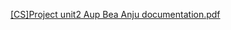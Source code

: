 
[[CS]Project unit2 Aup Bea Anju documentation.pdf](https://github.com/ysnju/unit-2/files/8415568/CS.Project.unit2.Aup.Bea.Anju.documentation.pdf)
